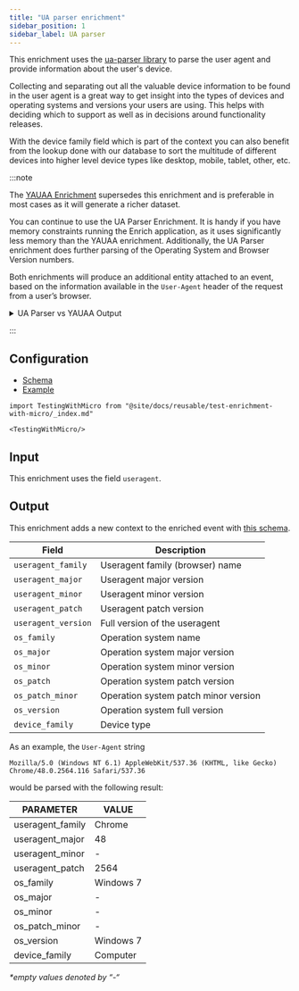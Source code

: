 ```yaml
---
title: "UA parser enrichment"
sidebar_position: 1
sidebar_label: UA parser 
---
```


This enrichment uses the [ua-parser library](https://github.com/ua-parser/uap-core/) to parse the user agent and provide information about the user's device.

Collecting and separating out all the valuable device information to be found in the user agent is a great way to get insight into the types of devices and operating systems and versions your users are using. This helps with deciding which to support as well as in decisions around functionality releases.

With the device family field which is part of the context you can also benefit from the lookup done with our database to sort the multitude of different devices into higher level device types like desktop, mobile, tablet, other, etc.

:::note

The [YAUAA Enrichment](../yauaa-enrichment/index.md) supersedes this enrichment and is preferable in most cases as it will generate a richer dataset. 

You can continue to use the UA Parser Enrichment. It is handy if you have memory constraints running the Enrich application, as it uses significantly less memory than the YAUAA enrichment. Additionally, the UA Parser enrichment does further parsing of the Operating System and Browser Version numbers.

Both enrichments will produce an additional entity attached to an event, based on the information available in the `User-Agent` header of the request from a user’s browser.

<details>

<summary>UA Parser vs YAUAA Output</summary>

| UA Parser Field  | YAUAA Field                                 | Example (Firefox 106 on Mac OS X)       |
|-------------------|----------------------------------------------|-----------------------------------------|
| device_family     | deviceClass                                  | Desktop                                 |
| ❌                | deviceName                                   | Apple Macintosh                         |
| ❌                | deviceBrand                                  | Apple                                   |
| ❌                | deviceCpu                                    | Intel                                   |
| ❌                | deviceCpuBits                                | 32                                      |
| ❌                | deviceFirmwareVersion                        |                                         |
| ❌                | deviceVersion                                |                                         |
| ❌                | operatingSystemClass                         | Desktop                                 |
| os_family         | operatingSystemName                          | Mac OS X                                |
| os_version        | operatingSystemVersion                       | 10.15                                   |
| os_major          | operatingSystemVersionMajor                  | 10                                      |
| os_minor          | ❌                                           | 15                                      |
| os_patch          | ❌                                           |                                         |
| os_patch_minor    | operatingSystemVersionBuild                  |                                         |
| ❌                | operatingSystemNameVersion                   | Mac OS X 10.15                          |
| ❌                | operatingSystemNameVersionMajor              | Mac OS X 10                             |
| ❌                | layoutEngineClass                            | Browser                                 |
| ❌                | layoutEngineName                             | Gecko                                   |
| ❌                | layoutEngineVersion                          | Gecko 106.0                             |
| ❌                | layoutEngineVersionMajor                     | Gecko 106                               |
| ❌                | layoutEngineNameVersion                      | 106.0                                   |
| ❌                | layoutEngineNameVersionMajor                 | 106                                     |
| ❌                | layoutEngineBuild                            | 20100101                                |
| ❌                | agentClass                                   | Browser                                 |
| useragent_family  | agentName                                    | Firefox                                 |
| useragent_version | agentVersion                                 | 106.0                                   |
| useragent_major   | agentVersionMajor                            | 106                                     |
| useragent_minor   | ❌                                           | 0                                       |
| useragent_patch   | ❌                                           |                                         |
| ❌                | agentNameVersion                             | Firefox 106.0                           |
| ❌                | agentNameVersionMajor                        | Firefox 106                             |
| ❌                | agentBuild                                   |                                         |
| ❌                | agentLanguage                                |                                         |
| ❌                | agentLanguageCode                            |                                         |
| ❌                | agentInformationEmail                        |                                         |
| ❌                | agentInformationUrl                          |                                         |
| ❌                | agentSecurity                                |                                         |
| ❌                | agentUuid                                    |                                         |
| ❌                | webviewAppName                               |                                         |
| ❌                | webviewAppVersion                            |                                         |
| ❌                | webviewAppVersionMajor                       |                                         |
| ❌                | webviewAppNameVersionMajor                   |                                         |
| ❌                | facebookCarrier                              |                                         |
| ❌                | facebookDeviceClass                          |                                         |
| ❌                | facebookDeviceName                           |                                         |
| ❌                | facebookDeviceVersion                        |                                         |
| ❌                | facebookFBOP                                 |                                         |
| ❌                | facebookFBSS                                 |                                         |
| ❌                | facebookOperatingSystemName                  |                                         |
| ❌                | facebookOperatingSystemVersion               |                                         |
| ❌                | anonymized                                   |                                         |
| ❌                | hackerAttackVector                           |                                         |
| ❌                | hackerToolkit                                |                                         |
| ❌                | koboAffiliate                                |                                         |
| ❌                | koboPlatformId                               |                                         |
| ❌                | iECompatibilityVersion                       |                                         |
| ❌                | iECompatibilityVersionMajor                  |                                         |
| ❌                | iECompatibilityNameVersion                   |                                         |
| ❌                | iECompatibilityNameVersionMajor              |                                         |
| ❌                | carrier                                      |                                         |
| ❌                | gSAInstallationID                            |                                         |
| ❌                | networkType                                  |                                         |

</details>

:::

## Configuration

- [Schema](https://github.com/snowplow/iglu-central/blob/master/schemas/com.snowplowanalytics.snowplow/ua_parser_config/jsonschema/1-0-1)
- [Example](https://github.com/snowplow/enrich/blob/master/config/enrichments/ua_parser_config.json)

```mdx-code-block
import TestingWithMicro from "@site/docs/reusable/test-enrichment-with-micro/_index.md"

<TestingWithMicro/>
```

## Input

This enrichment uses the field `useragent`.

## Output

This enrichment adds a new context to the enriched event with [this schema](https://github.com/snowplow/iglu-central/blob/master/schemas/com.snowplowanalytics.snowplow/ua_parser_context/jsonschema/1-0-0).

| Field               | Description                          |
|---------------------|--------------------------------------|
| `useragent_family`  | Useragent family (browser) name      |
| `useragent_major`   | Useragent major version              |
| `useragent_minor`   | Useragent minor version              |
| `useragent_patch`   | Useragent patch version              |
| `useragent_version` | Full version of the useragent        |
| `os_family`         | Operation system name                |
| `os_major`          | Operation system major version       |
| `os_minor`          | Operation system minor version       |
| `os_patch`          | Operation system patch version       |
| `os_patch_minor`    | Operation system patch minor version |
| `os_version`        | Operation system full version        |
| `device_family`     | Device type                          |

As an example, the `User-Agent` string

```text
Mozilla/5.0 (Windows NT 6.1) AppleWebKit/537.36 (KHTML, like Gecko) Chrome/48.0.2564.116 Safari/537.36
```

would be parsed with the following result:

| PARAMETER        | VALUE     |
|------------------|-----------|
| useragent_family | Chrome    |
| useragent_major  | 48        |
| useragent_minor  | \-        |
| useragent_patch  | 2564      |
| os_family        | Windows 7 |
| os_major         | \-        |
| os_minor         | \-        |
| os_patch_minor   | \-        |
| os_version       | Windows 7 |
| device_family    | Computer  |

_\*empty values denoted by “-“_
